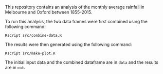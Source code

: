 This repository contains an analysis of the monthly average rainfall in Melbourne and Oxford between 1855-2015.

To run this analysis, the two data frames were first combined using the following command:

```
Rscript src/combine-data.R
```
The results were then generated using the following command: 
```
Rscript src/make-plot.R
```

The initial input data and the combined dataframe are in `data` and the results are in `out`.
